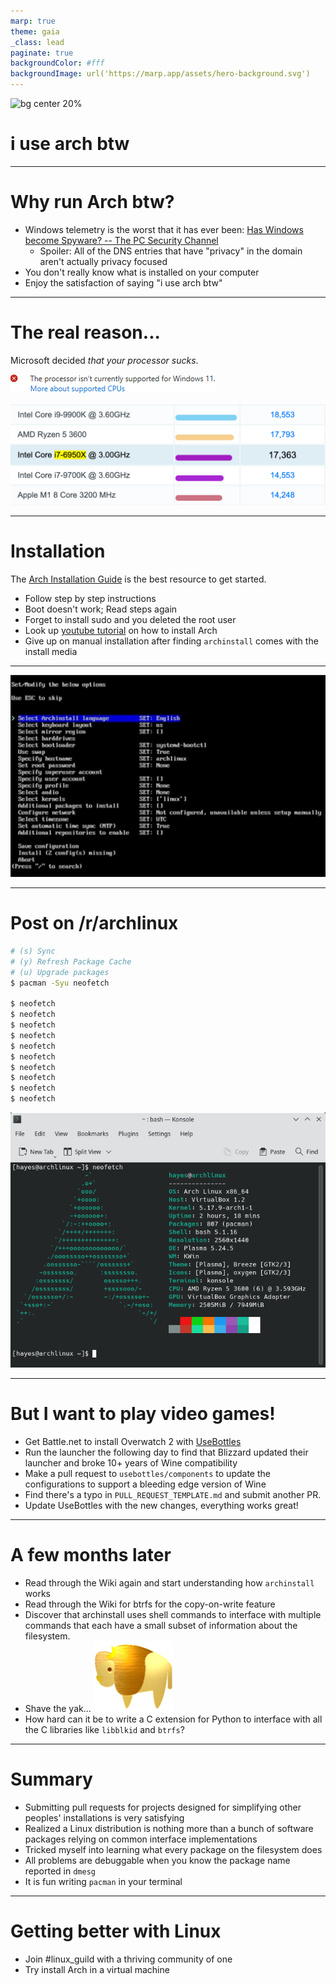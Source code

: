 ```yaml
---
marp: true
theme: gaia
_class: lead
paginate: true
backgroundColor: #fff
backgroundImage: url('https://marp.app/assets/hero-background.svg')
---
```


![bg center 20%](https://upload.wikimedia.org/wikipedia/commons/a/a5/Archlinux-icon-crystal-64.svg)

# i use arch btw

---

# Why run Arch btw?

* Windows telemetry is the worst that it has ever been:
  [Has Windows become Spyware? -- The PC Security Channel](https://www.youtube.com/watch?v=IT4vDfA_4NI)
    * Spoiler: All of the DNS entries that have "privacy" in the domain aren't actually privacy focused
* You don't really know what is installed on your computer
* Enjoy the satisfaction of saying "i use arch btw"

---

# The real reason...

Microsoft decided *that your processor sucks*.

![width:500px](./img/win-requirements.png)

![width:800px](./img/cpu-benchmark.png)

---

# Installation

The [Arch Installation Guide](https://wiki.archlinux.org/title/installation_guide) is the best resource to get started.

* Follow step by step instructions
* Boot doesn't work; Read steps again
* Forget to install sudo and you deleted the root user
* Look up [youtube tutorial](https://www.youtube.com/watch?v=G-mLyrHonvU) on how to install Arch
* Give up on manual installation after finding `archinstall` comes with the install media

---

![bg](./img/archinstall-screenshot.png)

---

# Post on /r/archlinux

```bash
# (s) Sync
# (y) Refresh Package Cache
# (u) Upgrade packages
$ pacman -Syu neofetch

$ neofetch
$ neofetch
$ neofetch
$ neofetch
$ neofetch
$ neofetch
$ neofetch
$ neofetch
$ neofetch
$ neofetch
```

![bg right 100%](./img/neofetch.png)

---

# But I want to play video games!

* Get Battle.net to install Overwatch 2 with [UseBottles]()
* Run the launcher the following day to find that Blizzard updated their launcher and broke 10+ years of Wine compatibility
* Make a pull request to `usebottles/components` to update the configurations to support a bleeding edge version of Wine
* Find there's a typo in `PULL_REQUEST_TEMPLATE.md` and submit another PR.
* Update UseBottles with the new changes, everything works great!

---

# A few months later

* Read through the Wiki again and start understanding how `archinstall` works
* Read through the Wiki for btrfs for the copy-on-write feature
* Discover that archinstall uses shell commands to interface with multiple commands that each have a small subset of information about the filesystem.
* Shave the yak... ![w:60px](./img/golden-yak.png)
* How hard can it be to write a C extension for Python to interface with all the C libraries like `libblkid` and `btrfs`?

---

# Summary

* Submitting pull requests for projects designed for simplifying other peoples' installations is very satisfying
* Realized a Linux distribution is nothing more than a bunch of software packages relying on common interface implementations
* Tricked myself into learning what every package on the filesystem does
* All problems are debuggable when you know the package name reported in `dmesg`
* It is fun writing `pacman` in your terminal

---

# Getting better with Linux

* Join #linux_guild with a thriving community of one
* Try install Arch in a virtual machine